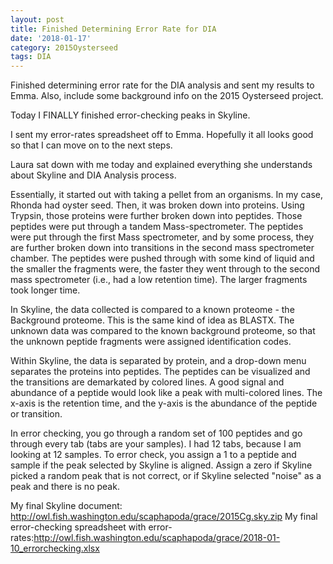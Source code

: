 ```yaml
---
layout: post
title: Finished Determining Error Rate for DIA
date: '2018-01-17'
category: 2015Oysterseed
tags: DIA
---
```


Finished determining error rate for the DIA analysis and sent my results to Emma. Also, include some background info on the 2015 Oysterseed project. 


Today I FINALLY finished error-checking peaks in Skyline.

I sent my error-rates spreadsheet off to Emma. Hopefully it all looks good so that I can move on to the next steps.

Laura sat down with me today and explained everything she understands about Skyline and DIA Analysis process.

Essentially, it started out with taking a pellet from an organisms. In my case, Rhonda had oyster seed. Then, it was broken down into proteins. Using Trypsin, those proteins were further broken down into peptides. Those peptides were put through a tandem Mass-spectrometer. The peptides were put through the first Mass spectrometer, and by some process, they are further broken down into transitions in the second mass spectrometer chamber. The peptides were pushed through with some kind of liquid and the smaller the fragments were, the faster they went through to the second mass spectrometer (i.e., had a low retention time). The larger fragments took longer time. 

In Skyline, the data collected is compared to a known proteome - the Background proteome. This is the same kind of idea as BLASTX. The unknown data was compared to the known background proteome, so that the unknown peptide fragments were assigned identification codes. 

Within Skyline, the data is separated by protein, and a drop-down menu separates the proteins into peptides. The peptides can be visualized and the transitions are demarkated by colored lines. A good signal and abundance of a peptide would look like a peak with multi-colored lines. The x-axis is the retention time, and the y-axis is the abundance of the peptide or transition. 

In error checking, you go through a random set of 100 peptides and go through every tab (tabs are your samples). I had 12 tabs, because I am looking at 12 samples. To error check, you assign a 1 to a peptide and sample if the peak selected by Skyline is aligned. Assign a zero if Skyline picked a random peak that is not correct, or if Skyline selected "noise" as a peak and there is no peak. 

My final Skyline document: http://owl.fish.washington.edu/scaphapoda/grace/2015Cg.sky.zip
My final error-checking spreadsheet with error-rates:http://owl.fish.washington.edu/scaphapoda/grace/2018-01-10_errorchecking.xlsx
